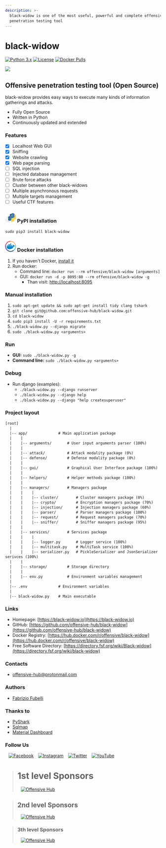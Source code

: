 ```yaml
---
description: >-
  black-widow is one of the most useful, powerful and complete offensive
  penetration testing tool
---
```


# black-widow

[![Python 3.x](https://img.shields.io/badge/python-3.x-yellow.svg)](https://www.python.org/) [![License](https://img.shields.io/badge/license-GPLv3-red.svg)](https://raw.githubusercontent.com/FabrizioFubelli/black-widow/master/LICENSE) [![Docker Pulls](https://img.shields.io/docker/pulls/offensive/black-widow.svg)](https://hub.docker.com/r/offensive/black-widow)

![](https://raw.githubusercontent.com/offensive-hub/black-widow/master/resources/black-widow-img.png)

## Offensive penetration testing tool \(Open Source\)

black-widow provides easy ways to execute many kinds of information gatherings and attacks.

* Fully Open Source
* Written in Python
* Continuously updated and extended

### Features

* [x] Localhost Web GUI
* [x] Sniffing
* [x] Website crawling
* [x] Web page parsing
* [ ] SQL injection
* [ ] Injected database management
* [ ] Brute force attacks
* [ ] Cluster between other black-widows
* [ ] Multiple asynchronous requests
* [ ] Multiple targets management
* [ ] Useful CTF features

### ![](resources/logos/pypi.png) PyPI installation

    sudo pip3 install black-widow

### ![](resources/logos/docker-hub.png) Docker installation

1. If you haven't Docker, [install it](https://docs.docker.com/install/linux/docker-ce/ubuntu)
2. Run docker:
   * Command line: `docker run --rm offensive/black-widow [arguments]`
   * GUI: `docker run -d -p 8095:80 --rm offensive/black-widow -g`
     * Than visit: [http://localhost:8095](http://localhost:8095/)

### Manual installation

1. `sudo apt-get update && sudo apt-get install tidy clang tshark`
2. `git clone git@github.com:offensive-hub/black-widow.git`
3. `cd black-widow`
4. `sudo pip3 install -U -r requirements.txt`
5. `./black-widow.py --django migrate`
6. `sudo ./black-widow.py <arguments>`

### Run

* **GUI:** `sudo ./black-widow.py -g`
* **Command line:** `sudo ./black-widow.py <arguments>`

### Debug

* Run django \(examples\):
  * `./black-widow.py --django runserver`
  * `./black-widow.py --django help`
  * `./black-widow.py --django "help createsuperuser"`

### Project layout

```text
[root]
  |
  |-- app/              # Main application package
  |    |
  |    |-- arguments/       # User input arguments parser (100%)
  |    |
  |    |-- attack/          # Attack modality package (0%)
  |    |-- defense/         # Defense modality package (0%)
  |    |
  |    |-- gui/             # Graphical User Interface package (100%)
  |    |
  |    |-- helpers/         # Helper methods package (100%)
  |    |
  |    |-- managers/        # Managers package
  |    |    |
  |    |    |-- cluster/        # Cluster managers package (0%)
  |    |    |-- crypto/         # Encryption managers package (70%)
  |    |    |-- injection/      # Injection managers package (60%)
  |    |    |-- parser/         # Parser managers package (100%)
  |    |    |-- request/        # Request managers package (70%)
  |    |    |-- sniffer/        # Sniffer managers package (95%)
  |    |
  |    |-- services/        # Services package
  |    |    |
  |    |    |-- logger.py       # Logger service (100%)
  |    |    |-- multitask.py    # MultiTask service (100%)
  |    |    |-- serializer.py   # PickleSerializer and JsonSerializer serivces (100%)
  |    |
  |    |-- storage/         # Storage directory
  |    |
  |    |-- env.py           # Environment variables management
  |
  |-- .env              # Environment variables
  |
  |-- black-widow.py    # Main executable
```

### Links

* Homepage: [https://black-widow.io](https://black-widow.io)
* GitHub: [https://github.com/offensive-hub/black-widow](https://github.com/offensive-hub/black-widow)
* Docker Registry: [https://hub.docker.com/r/offensive/black-widow](https://hub.docker.com/r/offensive/black-widow)
* Free Software Directory: [https://directory.fsf.org/wiki/Black-widow](https://directory.fsf.org/wiki/black-widow)

### Contacts

* [offensive-hub@protonmail.com](mailto:offensive-hub@protonmail.com)

### Authors

* [Fabrizio Fubelli](https://fabrizio.fubelli.org)

### Thanks to

* [PyShark](https://github.com/KimiNewt/pyshark)
* [Sqlmap](https://github.com/sqlmapproject/sqlmap)
* [Material Dashboard](https://github.com/creativetimofficial/material-dashboard)

### Follow Us

  [![Facebook](https://raw.githubusercontent.com/offensive-hub/black-widow/master/resources/social/facebook-icon.png)](https://www.facebook.com/offensive.black.widow)   [![Instagram](https://raw.githubusercontent.com/offensive-hub/black-widow/master/resources/social/instagram-icon.png)](https://www.instagram.com/8l4ck_w1d0w)   [![Twitter](https://raw.githubusercontent.com/offensive-hub/black-widow/master/resources/social/twitter-icon.png)](https://twitter.com/Offensive_Hub)   [![YouTube](https://raw.githubusercontent.com/offensive-hub/black-widow/master/resources/social/youtube-icon.png)](https://www.youtube.com/playlist?list=PLUrUcT-zI_BfkAagJ5eAgOW8TcVYY5gB6&fbclid=IwAR1hWrMt1vchrDTr8MbAyrOk3l2KZ09uogc8tl38D052w3F1bSk5HyVXn-8)

> # 1st level Sponsors
>
>  [![Offensive Hub](https://avatars3.githubusercontent.com/u/35137101?s=300)](https://offensivehub.org)

> ## 2nd level Sponsors
>
>   [![Offensive Hub](https://avatars3.githubusercontent.com/u/35137101?s=125)](https://offensivehub.org)

> ### 3th level Sponsors
>
>   [![Offensive Hub](https://avatars3.githubusercontent.com/u/35137101?s=35)](https://offensivehub.org)

